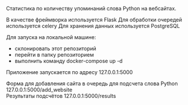 ﻿Cтатистика по количеству упоминаний слова Python на вебсайтах.

В качестве фреймворка используется Flask
Для обработки очередей используется celery
Для хранения данных используется PostgreSQL

Для запуска на локальной машине: 
- склонировать этот репозиторий
- перейти в папку репозиторием
- выполнить команду docker-compose up -d

Приложение запускается по адресу 127.0.0.1:5000

Форма для добавления сайта в очередь для подсчета слова Python 127.0.0.1:5000/add_website   
Результаты подсчётов 127.0.0.1:5000/results
